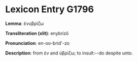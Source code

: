 # Lexicon Entry G1796

**Lemma**: ἐνυβρίζω

**Transliteration (xlit)**: enybrízō

**Pronunciation**: en-oo-brid'-zo

**Description**:
from ἐν and ὑβρίζω; to insult:--do despite unto.
